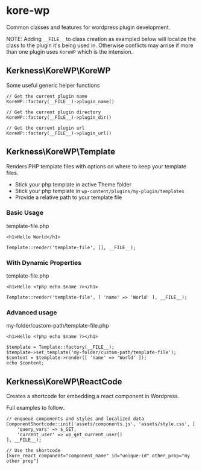 # kore-wp

Common classes and features for wordpress plugin development.

NOTE:  Adding `__FILE__` to class creation as exampled below will localize the class to the plugin it's being used in. Otherwise conflicts may arrise if more than one plugin uses `KoreWP` which is the intension.

## Kerkness\KoreWP\KoreWP ##

Some useful generic helper functions

```
// Get the current plugin name
KoreWP::factory(__FILE__)->plugin_name()
```

```
// Get the current plugin directory
KoreWP::factory(__FILE__)->plugin_dir()
```

```
// Get the current plugin url
KoreWP::factory(__FILE__)->plugin_url()
```

## Kerkness\KoreWP\Template ##

Renders PHP template files with options on where to keep your template files.

* Stick your php template in active Theme folder
* Stick your php template in `wp-content/plugins/my-plugin/templates`
* Provide a relative path to your template file

### Basic Usage ###

template-file.php
```
<h1>Hello World</h1>
```
```
Template::render('template-file', [], __FILE__);
```

### With Dynamic Properties ###

template-file.php
```
<h1>Hello <?php echo $name ?></h1>
```
```
Template::render('template-file', [ 'name' => 'World' ], __FILE__);
```

### Advanced usage ###

my-folder/custom-path/template-file.php
```
<h1>Hello <?php echo $name ?></h1>
```
```
$template = Template::factory(__FILE__);
$template->set_template('my-folder/custom-path/template-file');
$content = $template->render([ 'name' => 'World' ]);
echo $content;
```

## Kerkness\KoreWP\ReactCode ##

Creates a shortcode for embedding a react component in Wordpress.

Full examples to follow..

```
// enqueue components and styles and localized data
ComponentShortcode::init('assets/components.js', 'assets/style.css', [
    'query_vars' => $_GET,
    'current_user' => wp_get_current_user()
], __FILE__);

// Use the shortcode
[kore_react component="component_name" id="unique-id" other_prop="my other prop"]
```
